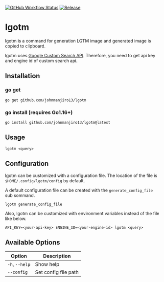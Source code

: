 [![GitHub Workflow Status](https://github.com/johnmanjiro13/lgotm/actions/workflows/ci.yaml/badge.svg?branch=main)](https://github.com/johnmanjiro13/lgotm/actions/workflows/ci.yaml)
[![Release](https://img.shields.io/github/release/johnmanjiro13/lgotm.svg)](https://github.com/johnmanjiro13/lgotm/releases/latest)

# lgotm

lgotm is a command for generation LGTM image and generated image is copied to clipboard.

lgotm uses [Google Custom Search API](https://developers.google.com/custom-search/v1/introduction). 
Therefore, you need to get api key and engine id of custom search api.

## Installation

### go get

```
go get github.com/johnmanjiro13/lgotm
```

### go install (requires Go1.16+)

```
go install github.com/johnmanjiro13/lgotm@latest
```

## Usage

```
lgotm <query>
```

## Configuration

lgotm can be customized with a configuration file.
The location of the file is `$HOME/.config/lgotm/config` by default.

A default configuration file can be created with the `generate_config_file` sub sommand.

```
lgotm generate_config_file
```

Also, lgotm can be customized with environment variables instead of the file like below.

```
API_KEY=<your-api-key> ENGINE_ID=<your-engine-id> lgotm <query>
```

## Available Options

| Option | Description |
| --- | --- |
| `-h`, `--help` | Show help |
| `--config` | Set config file path |
